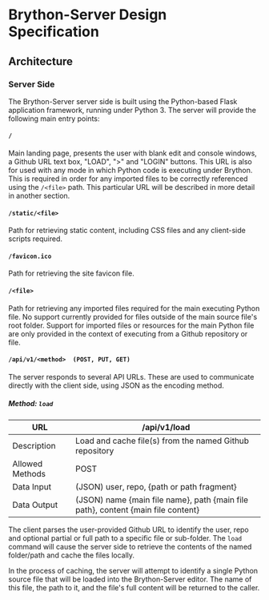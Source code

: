 # Brython-Server Design Specification

## Architecture

### Server Side

The Brython-Server server side is built using the Python-based Flask application framework, running under
Python 3. The server will provide the following main entry points:

#### `/`

Main landing page, presents the user with blank edit and console windows, a Github URL text box, "LOAD", ">" and "LOGIN"
buttons. This URL is also for used with any mode in which Python code is executing under Brython. This is required
in order for any imported files to be correctly referenced using the `/<file>` path. This particular URL will be
described in more detail in another section.

#### `/static/<file>`

Path for retrieving static content, including CSS files and any client-side scripts required. 

#### `/favicon.ico`

Path for retrieving the site favicon file.

#### `/<file>` 

Path for retrieving any imported files required for the main executing Python file. No support currently provided
for files outside of the main source file's root folder. Support for imported files or resources for the main
Python file are only provided in the context of executing from a Github repository or file.

#### `/api/v1/<method>  (POST, PUT, GET)`

The server responds to several API URLs. These are used to communicate directly with the
client side, using JSON as the encoding method.

##### Method: `load`

URL             |   /api/v1/load
---             |   ---
Description     |   Load and cache file(s) from the named Github repository
Allowed Methods |   POST
Data Input      |   (JSON) user, repo, {path or path fragment}
Data Output     |   (JSON) name {main file name}, path {main file path}, content {main file content}

The client parses the user-provided Github URL to identify the user, repo and optional partial or full
path to a specific file or sub-folder. The `load` command will cause the server side to retrieve the 
contents of the named folder/path and cache the files locally.

In the process of caching, the server will attempt to identify a single Python source file that will
be loaded into the Brython-Server editor. The name of this file, the path to it, and the file's full
content will be returned to the caller.

